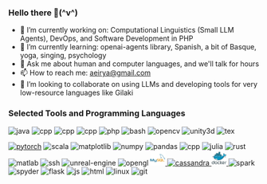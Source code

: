 ### Hello there 👋(^v^)

- 🔭 I’m currently working on: Computational Linguistics (Small LLM Agents), DevOps, and Software Development in PHP
- 🌱 I’m currently learning: openai-agents library, Spanish, a bit of Basque, yoga, singing, psychology
- 💬 Ask me about human and computer languages, and we'll talk for hours
- 📫 How to reach me: aeirya@gmail.com
- 👯 I’m looking to collaborate on using LLMs and developing tools for very low-resource languages like Gilaki
 
### Selected Tools and Programming Languages
<a><img src="https://cdn.jsdelivr.net/gh/devicons/devicon@latest/icons/java/java-original.svg" alt="java" width="30" height="30"/></a>
<a><img src="https://cdn.jsdelivr.net/gh/devicons/devicon@latest/icons/python/python-original.svg" alt="cpp" width="30" height="30"/></a>
<a><img src="https://cdn.jsdelivr.net/gh/devicons/devicon@latest/icons/csharp/csharp-original.svg" alt="cpp" width="30" height="30"/></a>
<a><img src="https://cdn.jsdelivr.net/gh/devicons/devicon@latest/icons/cplusplus/cplusplus-original.svg" alt="cpp" width="30" height="30"/></a>
<a><img src="https://cdn.jsdelivr.net/gh/devicons/devicon@latest/icons/php/php-original.svg" alt="php" width="30" height="30"/></a>
<a><img src="https://cdn.jsdelivr.net/gh/devicons/devicon@latest/icons/bash/bash-original.svg" alt="bash" width="30" height="30"/></a>
<a><img src="https://cdn.jsdelivr.net/gh/devicons/devicon@latest/icons/opencv/opencv-original-wordmark.svg" alt="opencv" width="30" height="30"/></a> 
<a><img src="https://cdn.jsdelivr.net/gh/devicons/devicon@latest/icons/unity/unity-original.svg" alt="unity3d" width="30" height="30"/></a>
<a><img src="https://cdn.jsdelivr.net/gh/devicons/devicon@latest/icons/tex/tex-original.svg" alt="tex" width="30" height="30" title="latex"/></a>
</a>

<a href="https://pytorch.org"><img src="https://cdn.jsdelivr.net/gh/devicons/devicon@latest/icons/pytorch/pytorch-original.svg" alt="pytorch" width="30" height="30" title="pytorch"/></a>
<a><img src="https://cdn.jsdelivr.net/gh/devicons/devicon@latest/icons/scala/scala-original.svg" alt="scala" width="30" height="30" title="scala"/></a>
<a><img src="https://cdn.jsdelivr.net/gh/devicons/devicon@latest/icons/matplotlib/matplotlib-original.svg" alt="matplotlib" width="30" height="30" title="matplotlib"/></a>
<a><img src="https://cdn.jsdelivr.net/gh/devicons/devicon@latest/icons/numpy/numpy-original.svg" alt="numpy" width="30" height="30"/></a>
<a><img src="https://cdn.jsdelivr.net/gh/devicons/devicon@latest/icons/pandas/pandas-original.svg" alt="pandas" width="30" height="30"/></a>
<a><img src="https://cdn.jsdelivr.net/gh/devicons/devicon@latest/icons/scikitlearn/scikitlearn-original.svg" alt="cpp" width="30" height="30"/></a>
<a><img src="https://cdn.jsdelivr.net/gh/devicons/devicon@latest/icons/julia/julia-original-wordmark.svg" alt="julia" width="30" height="30"/>
<a><img src="https://cdn.jsdelivr.net/gh/devicons/devicon@latest/icons/rust/rust-original.svg" alt="rust" width="30" height="30"/></a>
<a><img src="https://cdn.jsdelivr.net/gh/devicons/devicon@latest/icons/matlab/matlab-original.svg" alt="matlab" width="30" height="30"/></a>
<a><img src="https://cdn.jsdelivr.net/gh/devicons/devicon@latest/icons/ssh/ssh-original.svg" alt="ssh" width="30" height="30" title="ssh"/></a>
<a><img src="https://cdn.jsdelivr.net/gh/devicons/devicon@latest/icons/unrealengine/unrealengine-original.svg" alt="unreal-engine" width="30" height="30"/></a>
<a><img src="https://cdn.jsdelivr.net/gh/devicons/devicon@latest/icons/opengl/opengl-original.svg" alt="opengl" width="30" height="30"/></a>
<a href="https://www.mysql.com/" target="_blank" rel="noreferrer"> <img src="https://raw.githubusercontent.com/devicons/devicon/master/icons/mysql/mysql-original-wordmark.svg" alt="mysql" width="30" height="30"/> </a>
<a href="https://cassandra.apache.org/" target="_blank" rel="noreferrer"> <img src="https://www.vectorlogo.zone/logos/apache_cassandra/apache_cassandra-icon.svg" alt="cassandra" width="30" height="30"/> </a> 
<a href="https://www.docker.com/" target="_blank" rel="noreferrer"> <img src="https://raw.githubusercontent.com/devicons/devicon/master/icons/docker/docker-original-wordmark.svg" alt="docker" width="30" height="30"/> </a>
<a><img src="https://cdn.jsdelivr.net/gh/devicons/devicon@latest/icons/apachespark/apachespark-original.svg" alt="spark" title="spark" width="30" height="30"/></a>
<a><img src="https://cdn.jsdelivr.net/gh/devicons/devicon@latest/icons/spyder/spyder-original.svg" alt="spyder" width="30" height="30" title="spyder"/></a>
<a><img src="https://cdn.jsdelivr.net/gh/devicons/devicon@latest/icons/flask/flask-original.svg" alt="flask" width="30" height="30" title="flask"/></a>
<a><img src="https://cdn.jsdelivr.net/gh/devicons/devicon@latest/icons/javascript/javascript-original.svg" alt="js" width="30" height="30"/></a>
<a><img src="https://cdn.jsdelivr.net/gh/devicons/devicon@latest/icons/html5/html5-original.svg" alt="html" width="30" height="30"/></a>
<a><img src="https://cdn.jsdelivr.net/gh/devicons/devicon@latest/icons/linux/linux-original.svg" alt="linux" width="30" height="30"/></a>
<a><img src="https://cdn.jsdelivr.net/gh/devicons/devicon@latest/icons/git/git-original.svg" alt="git" width="30" height="30" title="git"/></a>

<!--
- 🔭 I’m currently working on: my behavior :))
- 🌱 I’m currently learning: julia, rust, japanese

- ⚡ Fun fact: it has been estimated that 20 million Japanese can play shogi, of which perhaps 1 million are active players
- 👷 working in: a secret cool organization which doesn't even exist 🥼😕
-->

<!--
**aeirya/aeirya** is a ✨ _special_ ✨ repository because its `README.md` (this file) appears on your GitHub profile.

Here are some ideas to get you started:

- 🔭 I’m currently working on ...
- 🌱 I’m currently learning ...
- 👯 I’m looking to collaborate on ...
- 🤔 I’m looking for help with ...
- 💬 Ask me about ...
- 📫 How to reach me: ...
- 😄 Pronouns: ...
- ⚡ Fun fact: ...
-->

<!-- 
Credits:
I got the style of my tools and languages part from:
https://github.com/mohammadhasanii/mohammadhasanii
 -->
